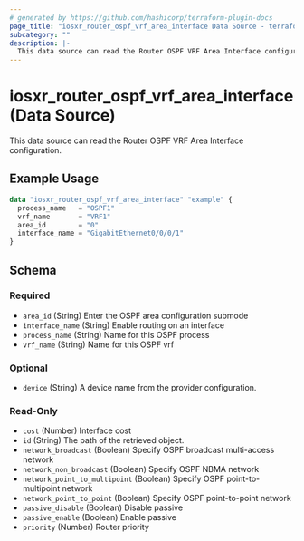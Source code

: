 ```yaml
---
# generated by https://github.com/hashicorp/terraform-plugin-docs
page_title: "iosxr_router_ospf_vrf_area_interface Data Source - terraform-provider-iosxr"
subcategory: ""
description: |-
  This data source can read the Router OSPF VRF Area Interface configuration.
---
```


# iosxr_router_ospf_vrf_area_interface (Data Source)

This data source can read the Router OSPF VRF Area Interface configuration.

## Example Usage

```terraform
data "iosxr_router_ospf_vrf_area_interface" "example" {
  process_name   = "OSPF1"
  vrf_name       = "VRF1"
  area_id        = "0"
  interface_name = "GigabitEthernet0/0/0/1"
}
```

<!-- schema generated by tfplugindocs -->
## Schema

### Required

- `area_id` (String) Enter the OSPF area configuration submode
- `interface_name` (String) Enable routing on an interface
- `process_name` (String) Name for this OSPF process
- `vrf_name` (String) Name for this OSPF vrf

### Optional

- `device` (String) A device name from the provider configuration.

### Read-Only

- `cost` (Number) Interface cost
- `id` (String) The path of the retrieved object.
- `network_broadcast` (Boolean) Specify OSPF broadcast multi-access network
- `network_non_broadcast` (Boolean) Specify OSPF NBMA network
- `network_point_to_multipoint` (Boolean) Specify OSPF point-to-multipoint network
- `network_point_to_point` (Boolean) Specify OSPF point-to-point network
- `passive_disable` (Boolean) Disable passive
- `passive_enable` (Boolean) Enable passive
- `priority` (Number) Router priority
